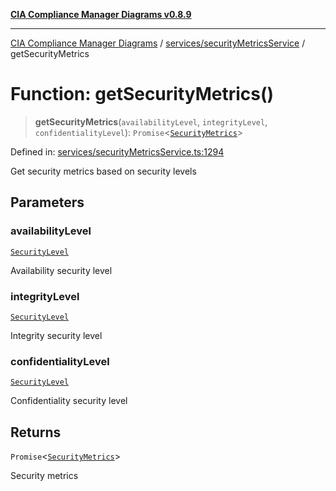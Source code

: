 [**CIA Compliance Manager Diagrams v0.8.9**](../../../README.md)

***

[CIA Compliance Manager Diagrams](../../../modules.md) / [services/securityMetricsService](../README.md) / getSecurityMetrics

# Function: getSecurityMetrics()

> **getSecurityMetrics**(`availabilityLevel`, `integrityLevel`, `confidentialityLevel`): `Promise`\<[`SecurityMetrics`](../interfaces/SecurityMetrics.md)\>

Defined in: [services/securityMetricsService.ts:1294](https://github.com/Hack23/cia-compliance-manager/blob/e1ae27dd41c4ccea8a13cdec993022242a97dce3/src/services/securityMetricsService.ts#L1294)

Get security metrics based on security levels

## Parameters

### availabilityLevel

[`SecurityLevel`](../../../types/cia/type-aliases/SecurityLevel.md)

Availability security level

### integrityLevel

[`SecurityLevel`](../../../types/cia/type-aliases/SecurityLevel.md)

Integrity security level

### confidentialityLevel

[`SecurityLevel`](../../../types/cia/type-aliases/SecurityLevel.md)

Confidentiality security level

## Returns

`Promise`\<[`SecurityMetrics`](../interfaces/SecurityMetrics.md)\>

Security metrics

